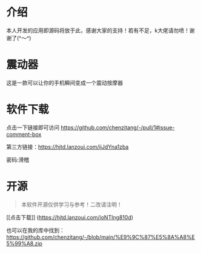 # 介绍
本人开发的应用即源码将放于此，感谢大家的支持！若有不足，k大佬请勿喷！谢谢了(^～^)
# 震动器
这是一款可以让你的手机瞬间变成一个震动按摩器
# 软件下载
点击一下链接即可访问
https://github.com/chenzitang/-/pull/1#issue-comment-box

第三方链接：https://hjtd.lanzoui.com/ijJdYna1zba

密码:滑稽
# 开源
>本软件开源仅供学习与参考！二改请注明！

[[点击下载]]
(https://hjtd.lanzoui.com/ioNTlng810d)

也可以在我的库中找到：
https://github.com/chenzitang/-/blob/main/%E9%9C%87%E5%8A%A8%E5%99%A8.zip
